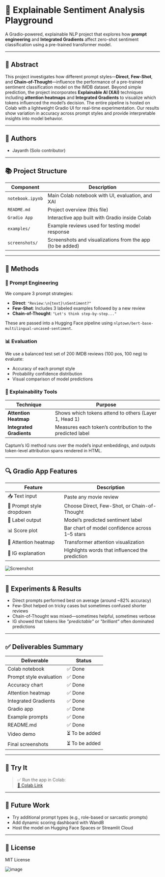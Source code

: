 # 🧠 Explainable Sentiment Analysis Playground

A Gradio-powered, explainable NLP project that explores how **prompt engineering** and **Integrated Gradients** affect zero-shot sentiment classification using a pre-trained transformer model.

---

## 📌 Abstract

This project investigates how different prompt styles—**Direct**, **Few-Shot**, and **Chain-of-Thought**—influence the performance of a pre-trained sentiment classification model on the IMDB dataset. Beyond simple prediction, the project incorporates **Explainable AI (XAI)** techniques including **attention heatmaps** and **Integrated Gradients** to visualize which tokens influenced the model’s decision. The entire pipeline is hosted on Colab with a lightweight Gradio UI for real-time experimentation. Our results show variation in accuracy across prompt styles and provide interpretable insights into model behavior.

---

## 👥 Authors

- Jayanth (Solo contributor)

---

## 📚 Project Structure

| Component | Description |
|----------|-------------|
| `notebook.ipynb` | Main Colab notebook with UI, evaluation, and XAI |
| `README.md` | Project overview (this file) |
| `Gradio App` | Interactive app built with Gradio inside Colab |
| `examples/` | Example reviews used for testing model response |
| `screenshots/` | Screenshots and visualizations from the app (to be added) |

---

## 🧠 Methods

### 🧾 Prompt Engineering

We compare 3 prompt strategies:

- **Direct**: `"Review:\n{text}\nSentiment?"`
- **Few-Shot**: Includes 3 labeled examples followed by a new review
- **Chain-of-Thought**: `"Let's think step-by-step..."`

These are passed into a Hugging Face pipeline using `nlptown/bert-base-multilingual-uncased-sentiment`.

### 📊 Evaluation

We use a balanced test set of 200 IMDB reviews (100 pos, 100 neg) to evaluate:

- Accuracy of each prompt style
- Probability confidence distribution
- Visual comparison of model predictions

### 🧠 Explainability Tools

| Technique | Purpose |
|----------|---------|
| **Attention Heatmap** | Shows which tokens attend to others (Layer 1, Head 1) |
| **Integrated Gradients** | Measures each token’s contribution to the predicted label |

Captum’s IG method runs over the model’s input embeddings, and outputs token-level attribution spans rendered in HTML.

---

## 🔍 Gradio App Features

| Feature | Description |
|---------|-------------|
| 📥 Text input | Paste any movie review |
| 📂 Prompt style dropdown | Choose Direct, Few-Shot, or Chain-of-Thought |
| 🧾 Label output | Model’s predicted sentiment label |
| 📊 Score plot | Bar chart of model confidence across 1–5 stars |
| 🧭 Attention heatmap | Transformer attention visualization |
| 🔎 IG explanation | Highlights words that influenced the prediction |

![Screenshot](screenshots/app-preview.png)

---

## 🔬 Experiments & Results

- Direct prompts performed best on average (around ~82% accuracy)
- Few-Shot helped on tricky cases but sometimes confused shorter reviews
- Chain-of-Thought was mixed—sometimes helpful, sometimes verbose
- IG showed that tokens like *"predictable"* or *"brilliant"* often dominated predictions

---

## ✅ Deliverables Summary

| Deliverable | Status |
|------------|--------|
| Colab notebook | ✅ Done |
| Prompt style evaluation | ✅ Done |
| Accuracy chart | ✅ Done |
| Attention heatmap | ✅ Done |
| Integrated Gradients | ✅ Done |
| Gradio app | ✅ Done |
| Example prompts | ✅ Done |
| README.md | ✅ Done |
| Video demo | ⏳ To be added |
| Final screenshots | ⏳ To be added |

---

## 🚀 Try It

> ✅ Run the app in Colab:  
> [🔗 Colab Link](https://colab.research.google.com/drive/1R93nlTm0Y8xGLwn-TiVc-ZSNNvca8wLi?usp=sharing)

---

## 🔮 Future Work

- Try additional prompt types (e.g., role-based or sarcastic prompts)
- Add dynamic scoring dashboard with WandB
- Host the model on Hugging Face Spaces or Streamlit Cloud

---

## 📜 License

MIT License



![image](https://github.com/user-attachments/assets/11d740de-672b-4f85-8d9a-ef1ee118bb85)
